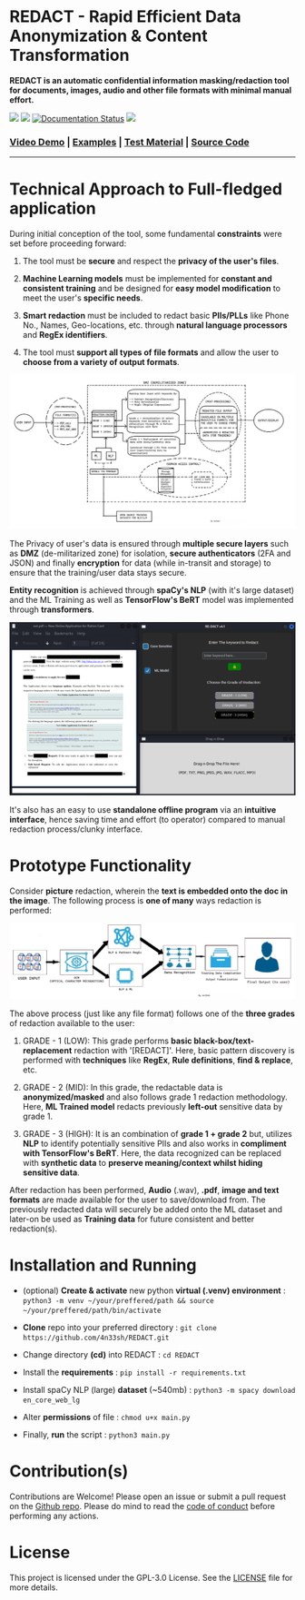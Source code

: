 # REDACT - Rapid Efficient Data Anonymization & Content Transformation

**REDACT is an automatic confidential information masking/redaction tool for documents, images, audio and other file formats with minimal manual effort.** 

<img src="https://img.shields.io/badge/Lincense_-GPL%203.0-orange"> <img src="https://img.shields.io/badge/python_->=%203.1-blue"> [![Documentation Status](https://img.shields.io/:docs-latest-green.svg)](http://opennlp.apache.org/docs/index.html) <img src="https://img.shields.io/badge/Developed%20on-Kali%20Linux-blueviolet">

### [Video Demo](https://youtu.be/HRD_wsZ9a1U) | [Examples](https://github.com/4n33sh/REDACT/tree/main/example-outputs) | [Test Material](https://github.com/4n33sh/REDACT/tree/main/test-material) | [Source Code](https://github.com/4n33sh/REDACT/blob/main/main.py)

---

# Technical Approach to Full-fledged application

During initial conception of the tool, some fundamental **constraints** were set before proceeding forward:

1. The tool must be **secure** and respect the **privacy of the user's files**.

2. **Machine Learning models** must be implemented for **constant and consistent training** and be designed for **easy model modification** to meet the user's **specific needs**.

3. **Smart redaction** must be included to redact basic **PIIs/PLLs** like Phone No., Names, Geo-locations, etc. through **natural language processors** and **RegEx identifiers**.

4. The tool must **support all types of file formats** and allow the user to **choose from a variety of output formats**.

![technical datagram](https://github.com/4n33sh/REDACT/blob/main/Technical%20Approach.png)

The Privacy of user's data is ensured through **multiple secure layers** such as **DMZ** (de-militarized zone) for isolation, **secure authenticators** (2FA and JSON) and finally **encryption** for data (while in-transit and storage) to ensure that the training/user data stays secure.

**Entity recognition** is achieved through **spaCy's NLP** (with it's large dataset) and the ML Training as well as **TensorFlow's BeRT** model was implemented through **transformers**.

![prototype gui final](https://github.com/4n33sh/REDACT/blob/main/Prototype%20GUI%20%26%20Functionality.png)

It's also has an easy to use **standalone offline program** via an **intuitive interface**, hence saving time and effort (to operator) compared to manual redaction process/clunky interface.

# Prototype Functionality

Consider **picture** redaction, wherein the **text is embedded onto the doc in the image**. The following process is **one of many** ways redaction is performed:

![picture example](https://github.com/4n33sh/REDACT/blob/main/Image%20Redaction%20Flowchart.png)

The above process (just like any file format) follows one of the **three grades** of redaction available to the user:

1. GRADE - 1 (LOW): This grade performs **basic black-box/text-replacement** redaction with '[REDACT]'. Here, basic pattern discovery is performed with **techniques** like **RegEx**, **Rule definitions**, **find & replace**, etc.

2. GRADE - 2 (MID): In this grade, the redactable data is **anonymized/masked** and also follows grade 1 redaction methodology. Here, **ML Trained model** redacts previously **left-out** sensitive data by grade 1.

3. GRADE - 3 (HIGH): It is an combination of **grade 1 + grade 2** but, utilizes **NLP** to identify potentially sensitive PIIs and also works in **compliment with TensorFlow's BeRT**. Here, the data recognized can be replaced with **synthetic data** to **preserve meaning/context whilst hiding sensitive data**.

After redaction has been performed, **Audio** (.wav), **.pdf**, **image and text formats** are made available for the user to save/download from. The previously redacted data will securely be added onto the ML dataset and later-on be used as **Training data** for future consistent and better redaction(s).

# Installation and Running

* (optional) **Create & activate** new python **virtual (.venv) environment** :  ``` python3 -m venv ~/your/preffered/path && source ~/your/preffered/path/bin/activate ```

* **Clone** repo into your preferred directory : ``` git clone https://github.com/4n33sh/REDACT.git ```

* Change directory **(cd)** into REDACT : ``` cd REDACT ```

* Install the **requirements** : ``` pip install -r requirements.txt ```

* Install spaCy NLP (large) **dataset** (~540mb) : ``` python3 -m spacy download en_core_web_lg ```

* Alter **permissions** of file : ``` chmod u+x main.py ```

* Finally, **run** the script : ``` python3 main.py ```

# Contribution(s)
Contributions are Welcome! Please open an issue or submit a pull request on the [Github repo](https://github.com/4n33sh/REDACT). Please do mind to read the [code of conduct](https://github.com/4n33sh/REDACT/blob/main/CODE_OF_CONDUCT.md) before performing any actions.

# License
This project is licensed under the GPL-3.0 License. See the [LICENSE](https://github.com/4n33sh/REDACT/blob/main/LICENSE) file for more details.
